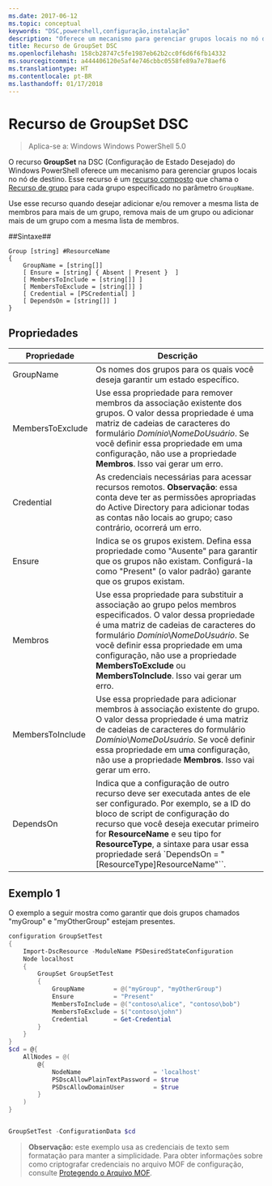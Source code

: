 ```yaml
---
ms.date: 2017-06-12
ms.topic: conceptual
keywords: "DSC,powershell,configuração,instalação"
description: "Oferece um mecanismo para gerenciar grupos locais no nó de destino."
title: Recurso de GroupSet DSC
ms.openlocfilehash: 158cb28747c5fe1987eb62b2cc0f6d6f6fb14332
ms.sourcegitcommit: a444406120e5af4e746cbbc0558fe89a7e78aef6
ms.translationtype: HT
ms.contentlocale: pt-BR
ms.lasthandoff: 01/17/2018
---
```

# <a name="dsc-groupset-resource"></a>Recurso de GroupSet DSC

> Aplica-se a: Windows Windows PowerShell 5.0

O recurso **GroupSet** na DSC (Configuração de Estado Desejado) do Windows PowerShell oferece um mecanismo para gerenciar grupos locais no nó de destino. Esse recurso é um [recurso composto](authoringResourceComposite.md) que chama o [Recurso de grupo](groupResource.md) para cada grupo especificado no parâmetro `GroupName`.

Use esse recurso quando desejar adicionar e/ou remover a mesma lista de membros para mais de um grupo, remova mais de um grupo ou adicionar mais de um grupo com a mesma lista de membros.

##<a name="syntax"></a>Sintaxe##
```
Group [string] #ResourceName
{
    GroupName = [string[]]
    [ Ensure = [string] { Absent | Present }  ]
    [ MembersToInclude = [string[]] ]
    [ MembersToExclude = [string[]] ]
    [ Credential = [PSCredential] ]
    [ DependsOn = [string[]] ]
}
```

## <a name="properties"></a>Propriedades

|  Propriedade  |  Descrição   | 
|---|---| 
| GroupName| Os nomes dos grupos para os quais você deseja garantir um estado específico.| 
| MembersToExclude| Use essa propriedade para remover membros da associação existente dos grupos. O valor dessa propriedade é uma matriz de cadeias de caracteres do formulário *Domínio*\\*NomeDoUsuário*. Se você definir essa propriedade em uma configuração, não use a propriedade **Membros**. Isso vai gerar um erro.| 
| Credential| As credenciais necessárias para acessar recursos remotos. **Observação**: essa conta deve ter as permissões apropriadas do Active Directory para adicionar todas as contas não locais ao grupo; caso contrário, ocorrerá um erro.
| Ensure| Indica se os grupos existem. Defina essa propriedade como "Ausente" para garantir que os grupos não existam. Configurá-la como "Present" (o valor padrão) garante que os grupos existam.| 
| Membros| Use essa propriedade para substituir a associação ao grupo pelos membros especificados. O valor dessa propriedade é uma matriz de cadeias de caracteres do formulário *Domínio*\\*NomeDoUsuário*. Se você definir essa propriedade em uma configuração, não use a propriedade **MembersToExclude** ou **MembersToInclude**. Isso vai gerar um erro.| 
| MembersToInclude| Use essa propriedade para adicionar membros à associação existente do grupo. O valor dessa propriedade é uma matriz de cadeias de caracteres do formulário *Domínio*\\*NomeDoUsuário*. Se você definir essa propriedade em uma configuração, não use a propriedade **Membros**. Isso vai gerar um erro.| 
| DependsOn | Indica que a configuração de outro recurso deve ser executada antes de ele ser configurado. Por exemplo, se a ID do bloco de script de configuração do recurso que você deseja executar primeiro for __ResourceName__ e seu tipo for __ResourceType__, a sintaxe para usar essa propriedade será `DependsOn = "[ResourceType]ResourceName"``.| 

## <a name="example-1"></a>Exemplo 1

O exemplo a seguir mostra como garantir que dois grupos chamados "myGroup" e "myOtherGroup" estejam presentes. 

```powershell
configuration GroupSetTest
{
    Import-DscResource -ModuleName PSDesiredStateConfiguration
    Node localhost
    {
        GroupSet GroupSetTest
        {
            GroupName        = @("myGroup", "myOtherGroup")
            Ensure           = "Present"
            MembersToInclude = @("contoso\alice", "contoso\bob")
            MembersToExclude = $("contoso\john")
            Credential       = Get-Credential
        }
    }
}
$cd = @{
    AllNodes = @(
        @{
            NodeName                    = 'localhost'
            PSDscAllowPlainTextPassword = $true
            PSDscAllowDomainUser        = $true
        }
    )
}


GroupSetTest -ConfigurationData $cd
```

>**Observação:** este exemplo usa as credenciais de texto sem formatação para manter a simplicidade. Para obter informações sobre como criptografar credenciais no arquivo MOF de configuração, consulte [Protegendo o Arquivo MOF](secureMOF.md).


